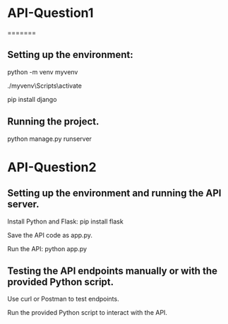 # API-Question1
=======
## Setting up the environment:
python -m venv myvenv

./myvenv\Scripts\activate 

pip install django

## Running the project.
python manage.py runserver

# API-Question2
## Setting up the environment and running the API server.
Install Python and Flask:
pip install flask

Save the API code as app.py.

Run the API:
python app.py
## Testing the API endpoints manually or with the provided Python script.
Use curl or Postman to test endpoints.

Run the provided Python script to interact with the API.
